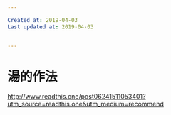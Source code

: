 ```yaml
---

Created at: 2019-04-03
Last updated at: 2019-04-03


---
```


# 湯的作法


<http://www.readthis.one/post06241511053401?utm_source=readthis.one&utm_medium=recommend>


